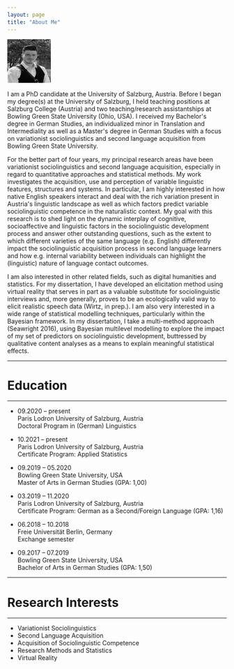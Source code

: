 ```yaml
---
layout: page
title: "About Me"
---
```


<img src="Small Photo.jpg" style="height: 100px; width:100px;"/>

I am a PhD candidate at the University of Salzburg, Austria. Before I began my degree(s) at the University of Salzburg, I held teaching positions at Salzburg College (Austria) and two teaching/research assistantships at Bowling Green State University (Ohio, USA). I received my Bachelor's degree in German Studies, an individualized minor in Translation and Intermediality as well as a Master's degree in German Studies with a focus on variationist sociolinguistics and second language acquisition from Bowling Green State University. 

For the better part of four years, my principal research areas have been variationist sociolinguistics and second language acquisition, especially in regard to quantitative approaches and statistical methods. My work investigates the acquisition, use and perception of variable linguistic features, structures and systems. In particular, I am highly interested in how native English speakers interact and deal with the rich variation present in Austria's linguistic landscape as well as which factors predict variable sociolinguistic competence in the naturalistic context. My goal with this research is to shed light on the dynamic interplay of cognitive, socioaffective and linguistic factors in the sociolinguistic development process and answer other outstanding questions, such as the extent to which different varieties of the same language (e.g. English) differently impact the sociolinguistic acquisition process in second language learners and how e.g. internal variability between individuals can highlight the (linguistic) nature of language contact outcomes. 

I am also interested in other related fields, such as digital humanities and statistics. For my dissertation, I have developed an elicitation method using virtual reality that serves in part as a valuable substitute for sociolinguistic interviews and, more generally, proves to be an ecologically valid way to elicit realistic speech data (Wirtz, in prep.). I am also very interested in a wide range of statistical modelling techniques, particularly within the Bayesian framework. In my dissertation, I take a multi-method approach (Seawright 2016), using Bayesian multilevel modelling to explore the impact of my set of predictors on sociolinguistic development, buttressed by qualitative content analyses as a means to explain meaningful statistical effects. 

----------------
# Education
----------------
- 09.2020 – present <br> Paris Lodron University of Salzburg, Austria <br> Doctoral Program in (German) Linguistics

- 10.2021 – present <br> Paris Lodron University of Salzburg, Austria <br> Certificate Program: Applied Statistics

- 09.2019 – 05.2020 <br> Bowling Green State University, USA <br> Master of Arts in German Studies (GPA: 1,00)

- 03.2019 – 11.2020 <br> Paris Lodron University of Salzburg, Austria <br> Certificate Program: German as a Second/Foreign Language (GPA: 1,16)

- 06.2018 – 10.2018 <br> Freie Universität Berlin, Germany <br> Exchange semester 

- 09.2017 – 07.2019 <br> Bowling Green State University, USA <br> Bachelor of Arts in German Studies (GPA: 1,50)

----------------
# Research Interests
----------------
- Variationist Sociolinguistics
- Second Language Acquisition
- Acquisition of Sociolinguistic Competence
- Research Methods and Statistics
- Virtual Reality
